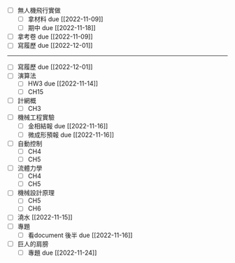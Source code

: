 - [ ] 無人機飛行實做
	- [ ] 拿材料 due [[2022-11-09]]
	- [ ] 期中 due [[2022-11-18]]
- [ ] 拿考卷 due [[2022-11-09]]
- [ ] 寫履歷 due [[2022-12-01]]

---

- [ ] 寫履歷 due [[2022-12-01]]
- [ ] 演算法
	- [ ] HW3 due [[2022-11-14]]
	- [ ] CH15
- [ ] 計網概
	- [ ] CH3
- [ ] 機械工程實驗
	- [ ] 金相結報 due [[2022-11-16]]
	- [ ] 微成形預報 due [[2022-11-16]]
- [ ] 自動控制
	- [ ] CH4
	- [ ] CH5
- [ ] 流體力學
	- [ ] CH4
	- [ ] CH5
- [ ] 機械設計原理
	- [ ] CH5
	- [ ] CH6
- [ ] 澆水 [[2022-11-15]]
- [ ] 專題
	- [ ] 看document 後半 due [[2022-11-16]]
- [ ] 巨人的肩膀
	- [ ] 專題 due [[2022-11-24]]